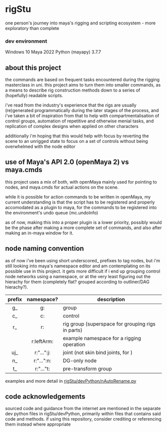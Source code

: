 # rigStu
 one person's journey into maya's rigging and scripting ecosystem - more exploratory than complete

### dev environment
Windows 10
Maya 2022
Python (mayapy) 3.7.7

## about this project

the commands are based on frequent tasks encountered during the rigging masterclass in uni. this project aims to turn them into smaller commands, as a means to describe rig construction methods down to a series of (hopefully) readable scripts.

i've read from the industry's experience that the rigs are usually (re)generated programmatically during the later stages of the process, and i've taken a bit of inspiration from that to help with compartmentalisation of control groups, automation of repetitive and otherwise menial tasks, and replication of complex designs when applied on other characters

additionally i'm hoping that this would help with focus by reverting the scene to an unrigged state to focus on a set of controls without being overwhelmed with the node editor

## use of Maya's API 2.0 (openMaya 2) vs maya.cmds

this project uses a mix of both, with openMaya mainly used for pointing to nodes, and maya.cmds for actual actions on the scene.

while it is possible for action commands to be written in openMaya, my current understanding is that the script has to be registered and properly accomodated as a plugin to maya, for the commands to be registered into the environment's undo queue (mc.undoInfo)

as of now, making this into a proper plugin is a lower priority, possibly would be the phase after making a more complete set of commands, and also after making an in-maya window for it.

## node naming convention

as of now i've been using short underscored_ prefixes to tag nodes, but i'm still looking into maya's namespace editor and am contemplating on its possible use in this project. it gets more difficult if i end up grouping control node networks using a namespace, or at the very least figuring out the hierachy for them (completely flat? grouped according to outliner/DAG hierachy?). 

|prefix|namespace?|description|
|:---:|:---:|-----|
|g_|g:|group|
|c_|c:|control|
|r_|r:|rig group (superspace for grouping rigs in parts)|
| |r:leftArm:|example namespace for a rigging operation|
|uj_|r:"...":j:|joint (not skin bind joints, for )|
|n_|r:"...":n:|DG-only node|
|t_|r:"..."t:|pre-transform group|

examples and more detail in [rigStu/devPython/nAutoRename.py](devPython/nAutoRename.py)

## code acknowledgements

sourced code and guidance from the internet are mentioned in the separate dev python files in rigStu/devPython, primarily within files that contains said code and methods. if using this repository, consider crediting or referencing them instead where appropriate